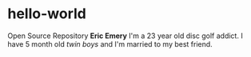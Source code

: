 # hello-world
Open Source Repository
**Eric Emery**
I'm a 23 year old disc golf addict. I have 5 month old *twin boys* and I'm married to my best friend.
